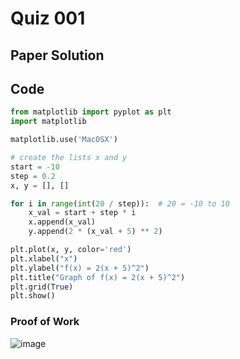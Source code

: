 # Quiz 001


## Paper Solution


## Code
```.py
from matplotlib import pyplot as plt
import matplotlib

matplotlib.use('MacOSX')

# create the lists x and y
start = -10
step = 0.2  
x, y = [], []

for i in range(int(20 / step)):  # 20 = -10 to 10
    x_val = start + step * i
    x.append(x_val)
    y.append(2 * (x_val + 5) ** 2)

plt.plot(x, y, color='red')
plt.xlabel("x")
plt.ylabel("f(x) = 2(x + 5)^2")
plt.title("Graph of f(x) = 2(x + 5)^2")
plt.grid(True)
plt.show()

```

### Proof of Work
![image](https://github.com/user-attachments/assets/c2e33df3-a1aa-4531-99ad-f775a5da478a)

